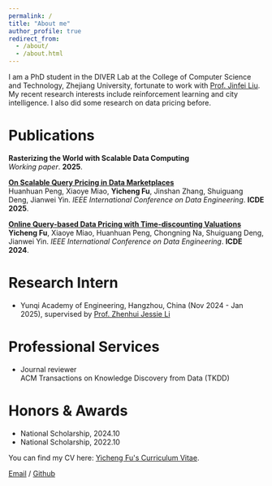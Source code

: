 ```yaml
---
permalink: /
title: "About me"
author_profile: true
redirect_from: 
  - /about/
  - /about.html
---
```


I am a PhD student in the DIVER Lab at the College of Computer Science and Technology, Zhejiang University, fortunate to work with [Prof. Jinfei Liu](https://person.zju.edu.cn/jinfeiliu). 
My recent research interests include reinforcement learning and city intelligence. I also did some research on data pricing before.


# Publications

<b>Rasterizing the World with Scalable Data Computing</b> <br> 
<i>Working paper</i>. <b>2025</b>.

<b>[On Scalable Query Pricing in Data Marketplaces](https://www.computer.org/csdl/proceedings-article/icde/2025/360300d140/26FZBuLmrGE)</b> <br> 
Huanhuan Peng, Xiaoye Miao, <b>Yicheng Fu</b>, Jinshan Zhang, Shuiguang Deng, Jianwei Yin.
<i>IEEE International Conference on Data Engineering</i>. <b>ICDE 2025</b>.
  
<b>[Online Query-based Data Pricing with Time-discounting Valuations](https://ieeexplore.ieee.org/document/10598119)</b> <br> 
<b>Yicheng Fu</b>, Xiaoye Miao, Huanhuan Peng, Chongning Na, Shuiguang Deng, Jianwei Yin.
<i>IEEE International Conference on Data Engineering</i>. <b>ICDE 2024</b>.


# Research Intern

- Yunqi Academy of Engineering, Hangzhou, China (Nov 2024 - Jan 2025), supervised by [Prof. Zhenhui Jessie Li](https://jessielzh.com/)


# Professional Services

- Journal reviewer<br>
  ACM Transactions on Knowledge Discovery from Data (TKDD)
  

# Honors & Awards

- National Scholarship, 2024.10
- National Scholarship, 2022.10 



You can find my CV here: [Yicheng Fu's Curriculum Vitae](../assets/Curriculum_Vitae.pdf).

[Email](mailto:fuycc@zju.edu.cn) / [Github](https://github.com/elvisisawesome)
